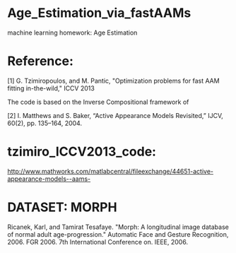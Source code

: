 Age_Estimation_via_fastAAMs
===========================
machine learning homework: Age Estimation

Reference:
===========================

[1] G. Tzimiropoulos, and M. Pantic, "Optimization problems for fast AAM fitting in-the-wild," ICCV 2013

The code is based on the Inverse Compositional framework of

[2] I. Matthews and S. Baker, “Active Appearance Models Revisited,” IJCV, 60(2), pp. 135–164, 2004.

tzimiro_ICCV2013_code:
===========================

http://www.mathworks.com/matlabcentral/fileexchange/44651-active-appearance-models--aams-


DATASET: MORPH
===========================

Ricanek, Karl, and Tamirat Tesafaye. "Morph: A longitudinal image database of normal adult age-progression." Automatic Face and Gesture Recognition, 2006. FGR 2006. 7th International Conference on. IEEE, 2006.
